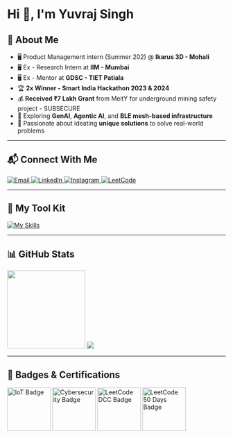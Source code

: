 <!-- 👋 Hi, I’m @ys-saini -->
<!-- 🎯 Passionate about Smart Tech, Embedded Systems, and AI -->
<!-- 🛠️ Building award-winning IoT solutions for real-world impact -->
<!-- 📫 Reach me at: yuvrajsinghthapar@gmail.com | LinkedIn below -->

# Hi 👋, I'm Yuvraj Singh

## 🚀 About Me
- 🖥️ Product Management intern (Summer 202) @ **Ikarus 3D - Mohali**
- 🖥️ Ex - Research Intern at **IIM - Mumbai**
- 🖥️ Ex - Mentor at **GDSC - TIET Patiala**
- 🏆 **2x Winner - Smart India Hackathon 2023 & 2024** 
- 💰 **Received ₹7 Lakh Grant** from MeitY for underground mining safety project - SUBSECURE     
- 🧠 Exploring **GenAI**, **Agentic AI**, and **BLE mesh-based infrastructure**  
- 🔬 Passionate about ideating **unique solutions** to solve real-world problems  

---

## 📬 Connect With Me

<a href="mailto:yssaini2004@gmail.com" target="_blank">
  <img src="https://img.shields.io/badge/-Email-red?style=for-the-badge&logo=gmail&logoColor=white" alt="Email">
</a>

<a href="https://www.linkedin.com/in/yuvraj-singh-3aa067263/" target="_blank">
  <img src="https://img.shields.io/badge/-LinkedIn-blue?style=for-the-badge&logo=linkedin&logoColor=white" alt="LinkedIn">
</a>

<a href="https://www.instagram.com/yuvraj____.saini" target="_blank">
  <img src="https://img.shields.io/badge/-Instagram-purple?style=for-the-badge&logo=instagram&logoColor=white" alt="Instagram">
</a>

<a href="https://leetcode.com/Yuvraj_S_Saini/" target="_blank">
  <img src="https://img.shields.io/badge/-LeetCode-orange?style=for-the-badge&logo=leetcode&logoColor=white" alt="LeetCode">
</a>

---

## 🧰 My Tool Kit

[![My Skills](https://skillicons.dev/icons?i=cpp,python,js,ts,flutter,react,arduino,raspberrypi,docker,firebase,aws,opencv,tensorflow,git,linux,vscode,vercel,mysql,sqlite&perline=20)](#)

---

## 📊 GitHub Stats

<p>
  <img height="180em" src="https://github-readme-stats.vercel.app/api/top-langs/?username=YS-Saini&layout=compact&theme=chartreuse-dark&hide_border=false"/>
  <img src="https://github-readme-streak-stats.herokuapp.com/?user=YS-Saini&theme=dark&hide_border=false" />
</p>

---

## 🏅 Badges & Certifications

<div align="left">
  <img src="https://images.credly.com/images/81fad72d-a948-409f-a979-0c1bf67b39ab/image.png" width="100" alt="IoT Badge">
  <img src="https://images.credly.com/images/51526f76-711b-4caf-b04d-27f89512b112/NetworkDefense_v1_091721.png" width="100" alt="Cybersecurity Badge">
  <img src="https://leetcode.com/static/images/badges/dcc-2025-4.png" width="100" alt="LeetCode DCC Badge">
  <img src="https://assets.leetcode.com/static_assets/marketing/2024-50-lg.png" width="100" alt="LeetCode 50 Days Badge">
</div>


